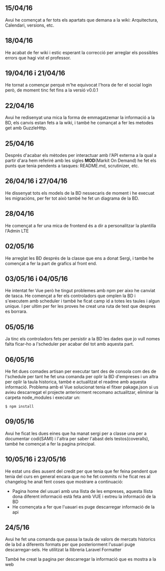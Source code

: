 ## 15/04/16
Avui he començat a fer tots els apartats que demana a la wiki: Arquitectura, Calendari, versions, etc.
## 18/04/16
He acabat de fer wiki i estic esperant la correcció per arreglar els possibles errors que hagi vist el professor.
## 19/04/16 i 21/04/16 
He tornat a començar perquè m'he equivocat l'hora de fer el social login però, de moment tinc fet fins a la versió v0.0.1
## 22/04/16
Avui he redisenyat una mica la forma de emmagatzemar la informació a la BD, els canvis estan fets a la wiki, i també he comançat a fer les metodes get amb GuzzleHttp.
## 25/04/16
Després d'acabar els mètodes per interactuar amb l'API externa a la qual a partir d'ara hem referiré amb les sigles **MOD**(Markit On Demand) he fet els punts que tenia pendents a tasques: README.md, scrutinizer, etc.
## 26/04/16 i 27/04/16
He dissenyat tots els models de la BD nessecaris de moment i he execuat les migracións, per fer tot això també he fet un diagrama de la BD.
## 28/04/16
He començat a fer una mica de frontend és a dir a personalitzar la plantilla l'Admin LTE
## 02/05/16
He arreglat les BD després de la classe que ens a donat Sergi, i tambe he començat a fer la part de grafics al front end.
## 03/05/16 i 04/05/16
He intentat fer Vue però he tingut problemes amb npm per aixo he canviat de tasca. He començat a fer els controladors que omplen la BD i s'executem amb scheduler i també he ficat camp id a totes les taules i algun unique. I per ultim per fer les proves he creat una ruta de test que despres es borrara.
## 05/05/16
Ja tinc els controladors fets per persistir a la BD les dades que jo vull nomes falta ficar-ho a l'scheduler per acabar del tot amb aquesta part.
## 06/05/16
He fet dues comades artisan per executar tant des de consola com des de l'schedule per tant he fet una comanda per oplir la BD d'empreses i un altra per oplir la taula historica, també e actualitzat el readme amb aquesta informació.
Problema amb el Vue solucionat tenia el fitxer pakage.json si us avieu descarregat el projecte anteriorment recomano actualitzar, eliminar la carpeta node_modules i executar un:

`$ npm install`
## 09/05/16
Avui he ficat les dues eines que ha manat sergi per a classe una per a documentar codi(SAMI) i l'altra per saber l'abast dels testos(coveralls), també he començat a fer la pagina principal.
## 10/05/16 i 23/05/16
He estat uns dies ausent del credit per que tenia que fer feina pendent que tenia del curs en general encara que no he fet commits ni he ficat res al changelog he anat fent coses que mostrare a continuació:
* Pagina home del usuari amb una llista de les empreses, aquesta llista dona diferent informació està feta amb VUE i extreu la informació de la BD
* He començata a fer que l'uauari es puge descarregar informació de la api
## 24/5/16
Avui he fet una comanda que passa la taula de valors de mercats historics de la bd a diferents formats per que posteriorment l'usuari puge descarregar-sels. He utilitzat la llibreria Laravel Formatter

També he creat la pagina per descarregar la informació que es mostra a la web
